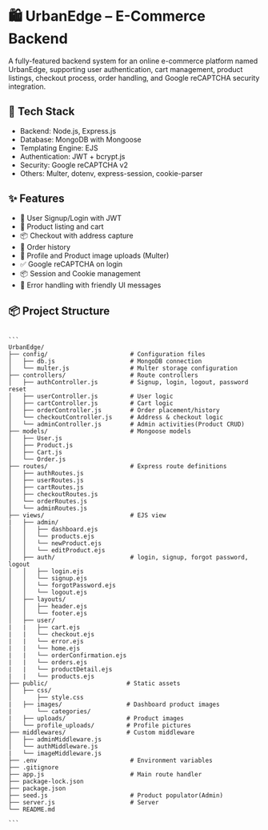 # 🛍️ UrbanEdge – E-Commerce Backend
A fully-featured backend system for an online e-commerce platform named UrbanEdge, supporting user authentication, cart management, product listings, checkout process, order handling, and Google reCAPTCHA security integration.

## 🚀 Tech Stack
- Backend: Node.js, Express.js
- Database: MongoDB with Mongoose
- Templating Engine: EJS
- Authentication: JWT + bcrypt.js
- Security: Google reCAPTCHA v2
- Others: Multer, dotenv, express-session, cookie-parser

## ✨ Features
- 🔐 User Signup/Login with JWT
- 🛒 Product listing and cart
- 📦 Checkout with address capture
- 🧾 Order history
- 📁 Profile and Product image uploads (Multer)
- ✅ Google reCAPTCHA on login
- 📦 Session and Cookie management
- 📄 Error handling with friendly UI messages

## 📦 Project Structure
<pre lang="markdown"><code>
```
UrbanEdge/
├── config/                       # Configuration files
│   ├── db.js                     # MongoDB connection
│   └── multer.js                 # Multer storage configuration
├── controllers/                  # Route controllers
│   ├── authController.js         # Signup, login, logout, password reset
│   ├── userController.js         # User logic
│   ├── cartController.js         # Cart logic
│   ├── orderController.js        # Order placement/history
│   └── checkoutController.js     # Address & checkout logic
│   └── adminController.js        # Admin activities(Product CRUD)  
├── models/                       # Mongoose models
│   ├── User.js
│   ├── Product.js
│   ├── Cart.js
│   └── Order.js
├── routes/                       # Express route definitions
│   ├── authRoutes.js
│   ├── userRoutes.js
│   ├── cartRoutes.js
│   ├── checkoutRoutes.js
│   └── orderRoutes.js
│   └── adminRoutes.js
├── views/                        # EJS view
|   ├── admin/                     
│   │   ├── dashboard.ejs
│   │   └── products.ejs
│   │   └── newProduct.ejs
│   │   └── editProduct.ejs   
│   ├── auth/                     # login, signup, forgot password, logout
│   │   ├── login.ejs
│   │   └── signup.ejs
│   │   └── forgotPassword.ejs
│   │   └── logout.ejs
│   ├── layouts/
│   │   ├── header.ejs
│   │   └── footer.ejs
│   ├── user/
|   |   ├── cart.ejs
|   |   └── checkout.ejs
|   |   └── error.ejs
|   |   └── home.ejs
|   |   └── orderConfirmation.ejs
|   |   └── orders.ejs
|   |   └── productDetail.ejs
|   |   └── products.ejs
├── public/                      # Static assets
│   ├── css/
│       ├── style.css
|   ├── images/                  # Dashboard product images
|       └── categories/ 
|   ├── uploads/                 # Product images
│   └── profile_uploads/         # Profile pictures
├── middlewares/                 # Custom middleware 
│   ├── adminMiddleware.js
│   └── authMiddleware.js
|   └── imageMiddleware.js
├── .env                          # Environment variables
├── .gitignore
├── app.js                        # Main route handler
├── package-lock.json
├── package.json
├── seed.js                       # Product populator(Admin)
├── server.js                     # Server
└── README.md

``` </code></pre>
